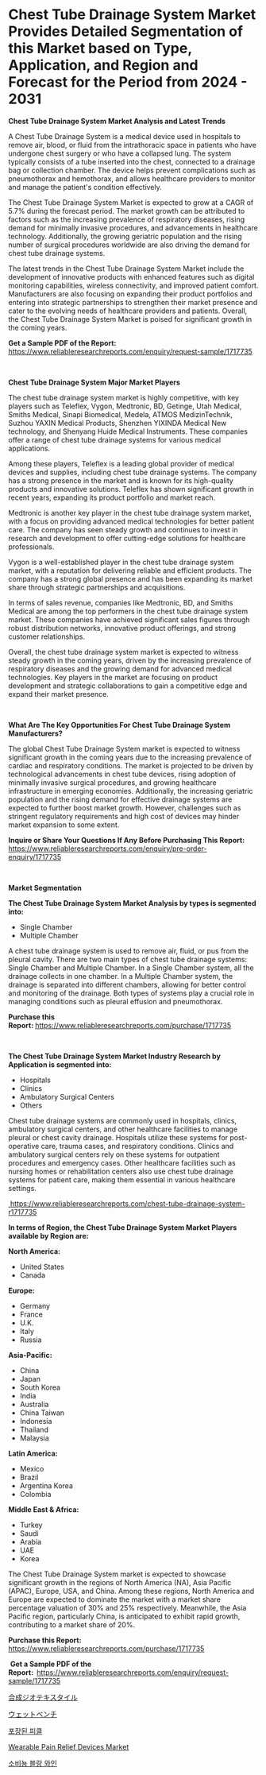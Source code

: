 <p><h1>Chest Tube Drainage System Market Provides Detailed Segmentation of this Market based on Type, Application, and Region and Forecast for the Period from 2024 - 2031</h1></p><p><strong>Chest Tube Drainage System Market Analysis and Latest Trends</strong></p>
<p><p>A Chest Tube Drainage System is a medical device used in hospitals to remove air, blood, or fluid from the intrathoracic space in patients who have undergone chest surgery or who have a collapsed lung. The system typically consists of a tube inserted into the chest, connected to a drainage bag or collection chamber. The device helps prevent complications such as pneumothorax and hemothorax, and allows healthcare providers to monitor and manage the patient's condition effectively.</p><p>The Chest Tube Drainage System Market is expected to grow at a CAGR of 5.7% during the forecast period. The market growth can be attributed to factors such as the increasing prevalence of respiratory diseases, rising demand for minimally invasive procedures, and advancements in healthcare technology. Additionally, the growing geriatric population and the rising number of surgical procedures worldwide are also driving the demand for chest tube drainage systems.</p><p>The latest trends in the Chest Tube Drainage System Market include the development of innovative products with enhanced features such as digital monitoring capabilities, wireless connectivity, and improved patient comfort. Manufacturers are also focusing on expanding their product portfolios and entering into strategic partnerships to strengthen their market presence and cater to the evolving needs of healthcare providers and patients. Overall, the Chest Tube Drainage System Market is poised for significant growth in the coming years.</p></p>
<p><strong>Get a Sample PDF of the Report:&nbsp;</strong> <a href="https://www.reliableresearchreports.com/enquiry/request-sample/1717735">https://www.reliableresearchreports.com/enquiry/request-sample/1717735</a></p>
<p>&nbsp;</p>
<p><strong>Chest Tube Drainage System Major Market Players</strong></p>
<p><p>The chest tube drainage system market is highly competitive, with key players such as Teleflex, Vygon, Medtronic, BD, Getinge, Utah Medical, Smiths Medical, Sinapi Biomedical, Medela, ATMOS MedizinTechnik, Suzhou YAXIN Medical Products, Shenzhen YIXINDA Medical New technology, and Shenyang Huide Medical Instruments. These companies offer a range of chest tube drainage systems for various medical applications.</p><p>Among these players, Teleflex is a leading global provider of medical devices and supplies, including chest tube drainage systems. The company has a strong presence in the market and is known for its high-quality products and innovative solutions. Teleflex has shown significant growth in recent years, expanding its product portfolio and market reach. </p><p>Medtronic is another key player in the chest tube drainage system market, with a focus on providing advanced medical technologies for better patient care. The company has seen steady growth and continues to invest in research and development to offer cutting-edge solutions for healthcare professionals.</p><p>Vygon is a well-established player in the chest tube drainage system market, with a reputation for delivering reliable and efficient products. The company has a strong global presence and has been expanding its market share through strategic partnerships and acquisitions.</p><p>In terms of sales revenue, companies like Medtronic, BD, and Smiths Medical are among the top performers in the chest tube drainage system market. These companies have achieved significant sales figures through robust distribution networks, innovative product offerings, and strong customer relationships.</p><p>Overall, the chest tube drainage system market is expected to witness steady growth in the coming years, driven by the increasing prevalence of respiratory diseases and the growing demand for advanced medical technologies. Key players in the market are focusing on product development and strategic collaborations to gain a competitive edge and expand their market presence.</p></p>
<p>&nbsp;</p>
<p><strong>What Are The Key Opportunities For Chest Tube Drainage System Manufacturers?</strong></p>
<p><p>The global Chest Tube Drainage System market is expected to witness significant growth in the coming years due to the increasing prevalence of cardiac and respiratory conditions. The market is projected to be driven by technological advancements in chest tube devices, rising adoption of minimally invasive surgical procedures, and growing healthcare infrastructure in emerging economies. Additionally, the increasing geriatric population and the rising demand for effective drainage systems are expected to further boost market growth. However, challenges such as stringent regulatory requirements and high cost of devices may hinder market expansion to some extent.</p></p>
<p><strong>Inquire or Share Your Questions If Any Before Purchasing This Report:</strong> <a href="https://www.reliableresearchreports.com/enquiry/pre-order-enquiry/1717735">https://www.reliableresearchreports.com/enquiry/pre-order-enquiry/1717735</a></p>
<p>&nbsp;</p>
<p><strong>Market Segmentation</strong></p>
<p><strong>The Chest Tube Drainage System Market Analysis by types is segmented into:</strong></p>
<p><ul><li>Single Chamber</li><li>Multiple Chamber</li></ul></p>
<p><p>A chest tube drainage system is used to remove air, fluid, or pus from the pleural cavity. There are two main types of chest tube drainage systems: Single Chamber and Multiple Chamber. In a Single Chamber system, all the drainage collects in one chamber. In a Multiple Chamber system, the drainage is separated into different chambers, allowing for better control and monitoring of the drainage. Both types of systems play a crucial role in managing conditions such as pleural effusion and pneumothorax.</p></p>
<p><strong>Purchase this Report:&nbsp;</strong><a href="https://www.reliableresearchreports.com/purchase/1717735">https://www.reliableresearchreports.com/purchase/1717735</a></p>
<p>&nbsp;</p>
<p><strong>The Chest Tube Drainage System Market Industry Research by Application is segmented into:</strong></p>
<p><ul><li>Hospitals</li><li>Clinics</li><li>Ambulatory Surgical Centers</li><li>Others</li></ul></p>
<p><p>Chest tube drainage systems are commonly used in hospitals, clinics, ambulatory surgical centers, and other healthcare facilities to manage pleural or chest cavity drainage. Hospitals utilize these systems for post-operative care, trauma cases, and respiratory conditions. Clinics and ambulatory surgical centers rely on these systems for outpatient procedures and emergency cases. Other healthcare facilities such as nursing homes or rehabilitation centers also use chest tube drainage systems for patient care, making them essential in various healthcare settings.</p></p>
<p><a href="https://www.reliableresearchreports.com/chest-tube-drainage-system-r1717735">&nbsp;https://www.reliableresearchreports.com/chest-tube-drainage-system-r1717735</a></p>
<p><strong>In terms of Region, the Chest Tube Drainage System Market Players available by Region are:</strong></p>
<p>
    <p> <strong> North America: </strong>
        <ul>
            <li>United States</li>
            <li>Canada</li>
        </ul>
        </p> 
    <p> <strong> Europe: </strong>
        <ul>
            <li>Germany</li>
            <li>France</li>
            <li>U.K.</li>
            <li>Italy</li>
            <li>Russia</li>
        </ul>
        </p> 
    <p> <strong> Asia-Pacific: </strong>
        <ul>
            <li>China</li>
            <li>Japan</li>
            <li>South Korea</li>
            <li>India</li>
            <li>Australia</li>
            <li>China Taiwan</li>
            <li>Indonesia</li>
            <li>Thailand</li>
            <li>Malaysia</li>
        </ul>
        </p> 
    <p> <strong> Latin America: </strong>
        <ul>
            <li>Mexico</li>
            <li>Brazil</li>
            <li>Argentina Korea</li>
            <li>Colombia</li>
        </ul>
        </p> 
    <p> <strong> Middle East & Africa: </strong>
        <ul>
            <li>Turkey</li>
            <li>Saudi</li>
            <li>Arabia</li>
            <li>UAE</li>
            <li>Korea</li>
        </ul>
    </p>
    </p>
<p><p>The Chest Tube Drainage System market is expected to showcase significant growth in the regions of North America (NA), Asia Pacific (APAC), Europe, USA, and China. Among these regions, North America and Europe are expected to dominate the market with a market share percentage valuation of 30% and 25% respectively. Meanwhile, the Asia Pacific region, particularly China, is anticipated to exhibit rapid growth, contributing to a market share of 20%.</p></p>
<p><strong>Purchase this Report: </strong><a href="https://www.reliableresearchreports.com/purchase/1717735">https://www.reliableresearchreports.com/purchase/1717735</a></p>
<p>&nbsp;<strong>Get a Sample PDF of the Report:&nbsp;&nbsp;</strong><a href="https://www.reliableresearchreports.com/enquiry/request-sample/1717735">https://www.reliableresearchreports.com/enquiry/request-sample/1717735</a></p>
<p><strong></strong></p>
<p><p><a href="https://github.com/lababdou/Market-Research-Report-List-3/blob/main/601165049039.md">合成ジオテキスタイル</a></p><p><a href="https://medium.com/@saigekulas/%E6%BF%A1%E3%82%8C%E3%81%9F%E3%83%99%E3%83%B3%E3%83%81%E3%83%9E%E3%83%BC%E3%82%B1%E3%83%83%E3%83%88-2031%E5%B9%B4%E3%81%BE%E3%81%A7%E3%81%AE%E6%88%90%E5%8A%9F%E3%81%97%E3%81%9F%E3%83%93%E3%82%B8%E3%83%8D%E3%82%B9%E6%88%A6%E7%95%A5%E4%BA%88%E6%B8%AC%E3%81%AE%E9%8D%B5-468f2051ad87">ウェットベンチ</a></p><p><a href="https://github.com/PhilToryphy7876567/Market-Research-Report-List-1/blob/main/338336643673.md">포장된 피클</a></p><p><a href="https://github.com/wusalecollins540tpqoz/Market-Research-Report-List-2/blob/main/wearable-pain-relief-devices-market.md">Wearable Pain Relief Devices Market</a></p><p><a href="https://medium.com/@hettiestehr/%EC%83%A4%EB%B9%88%EC%98%B9-%EB%B8%94%EB%9E%91-%EC%99%80%EC%9D%B8-%EC%8B%9C%EC%9E%A5-%EC%A0%90%EC%9C%A0%EC%9C%A8-%EB%B3%80%ED%99%94-%EB%B0%8F-%EC%8B%9C%EC%9E%A5-%EC%84%B1%EC%9E%A5-%EB%8F%99%ED%96%A5-2024-2031-ba7a3396370d">소비뇽 블랑 와인</a></p></p>